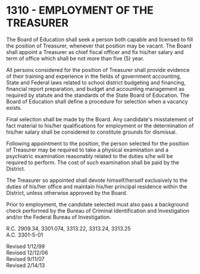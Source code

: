 1310 - EMPLOYMENT OF THE TREASURER
==================================

The Board of Education shall seek a person both capable and licensed to
fill the position of Treasurer, whenever that position may be vacant.
The Board shall appoint a Treasurer as chief fiscal officer and fix
his/her salary and term of office which shall be not more than five (5)
year.

All persons considered for the position of Treasurer shall provide
evidence of their training and experience in the fields of government
accounting, State and Federal laws related to school district budgeting
and financing, financial report preparation, and budget and accounting
management as required by statute and the standards of the State Board
of Education. The Board of Education shall define a procedure for
selection when a vacancy exists.

Final selection shall be made by the Board. Any candidate's misstatement
of fact material to his/her qualifications for employment or the
determination of his/her salary shall be considered to constitute
grounds for dismissal.

Following appointment to the position, the person selected for the
position of Treasurer may be required to take a physical examination and
a psychiatric examination reasonably related to the duties s/he will be
required to perform. The cost of such examination shall be paid by the
District.

The Treasurer so appointed shall devote himself/herself exclusively to
the duties of his/her office and maintain his/her principal residence
within the District, unless otherwise approved by the Board.

Prior to employment, the candidate selected must also pass a background
check performed by the Bureau of Criminal Identification and
Investigation and/or the Federal Bureau of Investigation.

R.C. 2909.34, 3301.074, 3313.22, 3313.24, 3313.25\
 A.C. 3301-5-01

Revised 1/12/99\
 Revised 12/12/06\
 Revised 9/11/07\
 Revised 2/14/13
